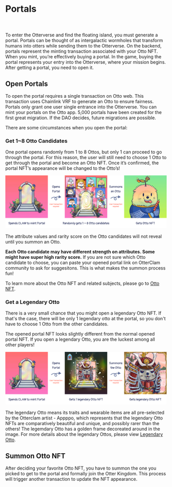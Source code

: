 # Portals

<header>
<meta property="og:title" content="Ottopia Whitepaper | Portals" />
<meta property="og:image" content="https://docs.ottopia.app/assets/images/hero-5be89801c9873fd27a1c718340251ed2.jpeg" />
<meta property="og:description" content="To enter the Otterverse and find the floating island, you must generate a portal. Portals can be thought of as intergalactic wormholes that transform humans into otters while sending them to the Otterverse. On the backend, portals represent the minting transaction associated with your Otto NFT." />
</header>

To enter the Otterverse and find the floating island, you must generate a portal. Portals can be thought of as intergalactic wormholes that transform humans into otters while sending them to the Otterverse. On the backend, portals represent the minting transaction associated with your Otto NFT. When you mint, you’re effectively buying a portal. In the game, buying the portal represents your entry into the Otterverse, where your mission begins.
After getting a portal, you need to open it. 

## Open Portals

To open the portal requires a single transaction on Otto web. This transaction uses Chainlink VRF to generate an Otto to ensure fairness. Portals only grant one user single entrance into the Otterverse. You can mint your portals on the Otto app. 5,000 portals have been created for the first great migration. If the DAO decides, future migrations are possible. 

There are some circumstances when you open the portal:

### Get 1~8 Otto Candidates

One portal opens randomly from 1 to 8 Ottos, but only 1 can proceed to go through the portal. For this reason, the user will still need to choose 1 Otto to get through the portal and become an Otto NFT. Once it’s confirmed, the portal NFT’s appearance will be changed to the Otto’s!

![Portal to Otto](img/portal_to_otto.png)

The attribute values and rarity score on the Otto candidates will not reveal until you summon an Otto. 

**Each Otto candidate may have different strength on attributes. Some might have super high rarity score.** If you are not sure which Otto candidate to choose, you can paste your opened portal link on OtterClam community to ask for suggesitons. This is what makes the summon process fun!

To learn more about the Otto NFT and related subjects, please go to [Otto NFT](./otto-nft).

### Get a Legendary Otto

There is a very small chance that you might open a legendary Otto NFT. If that's the case, there will be only 1 legendary otto at the portal, so you don't have to choose 1 Otto from the other candidates.

The opened portal NFT looks slightly different from the normal opened portal NFT. If you open a legendary Otto, you are the luckest among all other players!

![Portal to Otto](img/portal_to_legendary.png)

The legendary Otto means its traits and wearable items are all pre-selected by the Otterclam artist - Appppo, which represents that the legendary Otto NFTs are comparatively beautiful and unique, and possibly rarer than the others! The legemdary Otto has a golden frame decoreated around in the image. For more details about the legendary Ottos, please view [Legendary Otto](./otto-nft#types-of-otto).

## Summon Otto NFT

After deciding your favorite Otto NFT, you have to summon the one you picked to get to the portal and formally join the Otter Kingdom. This process will trigger another transaction to update the NFT appearance.